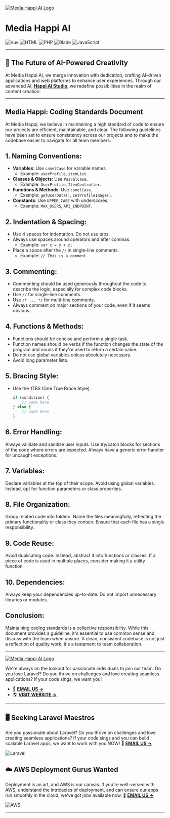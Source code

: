 [![Media Happi AI Logo](https://mediahappi.ai/wp-content/uploads/2023/05/online-logo-creator-for-electronics-companies-with-circuit-board-clipart-2176b-16-copy-3.png)](https://mediahappi.ai)

# Media Happi AI

![Vue](https://img.shields.io/badge/-Vue-4FC08D?style=flat-square&logo=Vue.js&logoColor=white)
![HTML](https://img.shields.io/badge/-HTML-E34F26?style=flat-square&logo=html5&logoColor=white)
![PHP](https://img.shields.io/badge/-PHP-777BB4?style=flat-square&logo=php&logoColor=white)
![Blade](https://img.shields.io/badge/-Blade-FF2D20?style=flat-square&logo=laravel&logoColor=white)
![JavaScript](https://img.shields.io/badge/-JavaScript-F7DF1E?style=flat-square&logo=javascript&logoColor=black)

---

## :rocket: **The Future of AI-Powered Creativity** 

At Media Happi AI, we merge innovation with dedication, crafting AI-driven applications and web platforms to enhance user experiences. Through our advanced AI, <a href="https://mediahappi.ai"><b>Happi AI Studio</b></a>, we redefine possibilities in the realm of content creation.

---


## Media Happi: Coding Standards Document

At Media Happi, we believe in maintaining a high standard of code to ensure our projects are efficient, maintainable, and clear. The following guidelines have been set to ensure consistency across our projects and to make the codebase easier to navigate for all team members.

## 1. Naming Conventions:
- **Variables**: Use `camelCase` for variable names.
  - Example: `userProfile`, `itemList`.
- **Classes & Objects**: Use `PascalCase`.
  - Example: `UserProfile`, `ItemController`.
- **Functions & Methods**: Use `camelCase`.
  - Example: `getUserData()`, `setProfileImage()`.
- **Constants**: Use `UPPER_CASE` with underscores.
  - Example: `MAX_USERS`, `API_ENDPOINT`.

## 2. Indentation & Spacing:
- Use 4 spaces for indentation. Do not use tabs.
- Always use spaces around operators and after commas.
  - Example: `var x = y + z;`
- Place a space after the `//` in single-line comments.
  - Example: `// This is a comment.`

## 3. Commenting:
- Commenting should be used generously throughout the code to describe the logic, especially for complex code blocks.
- Use `//` for single-line comments.
- Use `/* ... */` for multi-line comments.
- Always comment on major sections of your code, even if it seems obvious.

## 4. Functions & Methods:
- Functions should be concise and perform a single task.
- Function names should be verbs if the function changes the state of the program and nouns if they're used to return a certain value.
- Do not use global variables unless absolutely necessary.
- Avoid long parameter lists.

## 5. Bracing Style:
- Use the 1TBS (One True Brace Style).
  ```javascript
  if (condition) {
      // code here
  } else {
      // code here
  }

## 6. Error Handling:

Always validate and sanitize user inputs.
Use try/catch blocks for sections of the code where errors are expected.
Always have a generic error handler for uncaught exceptions.

## 7. Variables:

Declare variables at the top of their scope.
Avoid using global variables. Instead, opt for function parameters or class properties.

## 8. File Organization:

Group related code into folders.
Name the files meaningfully, reflecting the primary functionality or class they contain.
Ensure that each file has a single responsibility.

## 9. Code Reuse:

Avoid duplicating code. Instead, abstract it into functions or classes.
If a piece of code is used in multiple places, consider making it a utility function.

## 10. Dependencies:

Always keep your dependencies up-to-date.
Do not import unnecessary libraries or modules.

## Conclusion:

Maintaining coding standards is a collective responsibility. While this document provides a guideline, it's essential to use common sense and discuss with the team when unsure. A clean, consistent codebase is not just a reflection of quality work; it's a testament to team collaboration.

---

[![Media Happi AI Logo](https://mediahappi.ai/wp-content/uploads/2023/05/online-logo-creator-for-electronics-companies-with-circuit-board-clipart-2176b-16-copy-3.png)](https://mediahappi.ai)

We're always on the lookout for passionate individuals to join our team. Do you love Laravel? Do you thrive on challenges and love creating seamless applications? If your code sings, we want you!

- :email: <a href="mailto:mediahappi@gmail.com"><b>EMAIL US -> </b></a> 
- :earth_americas: <a href="https://mediahappi.ai"><b>VISIT WEBSITE -> </b></a> 

---

## 🖥️ Seeking Laravel Maestros
Are you passionate about Laravel? Do you thrive on challenges and love creating seamless applications? If your code sings and you can build scalable Laravel apps, we want to work with you NOW!
:email: <a href="mailto:mediahappi@gmail.com"><b>EMAIL US -> </b></a> 

![Laravel](https://img.shields.io/badge/Laravel-%FF2D20.svg?&style=for-the-badge&logo=Laravel&logoColor=white)

## ☁️ AWS Deployment Gurus Wanted
Deployment is an art, and AWS is our canvas. If you're well-versed with AWS, understand the intricacies of deployment, and can ensure our apps run smoothly in the cloud, we've got jobs available now.
:email: <a href="mailto:mediahappi@gmail.com"><b>EMAIL US -> </b></a> 

![AWS](https://img.shields.io/badge/Amazon%20AWS-FF9900?style=for-the-badge&logo=amazon-aws&logoColor=white)

---
